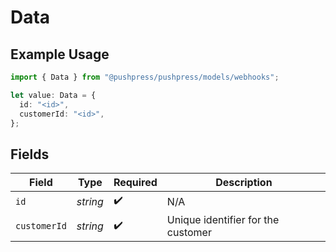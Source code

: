 # Data

## Example Usage

```typescript
import { Data } from "@pushpress/pushpress/models/webhooks";

let value: Data = {
  id: "<id>",
  customerId: "<id>",
};
```

## Fields

| Field                              | Type                               | Required                           | Description                        |
| ---------------------------------- | ---------------------------------- | ---------------------------------- | ---------------------------------- |
| `id`                               | *string*                           | :heavy_check_mark:                 | N/A                                |
| `customerId`                       | *string*                           | :heavy_check_mark:                 | Unique identifier for the customer |